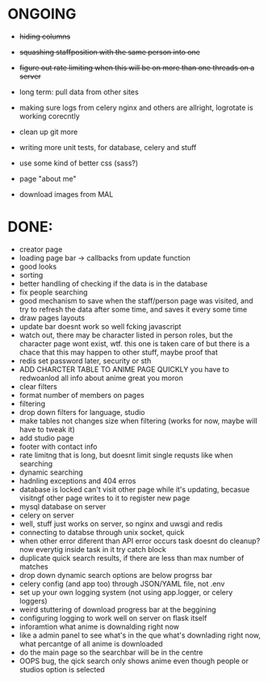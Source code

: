 # ONGOING
- ~~hiding columns~~
- ~~squashing staffposition with the same person into one~~
- ~~figure out rate limiting when this will be on more than one threads on a server~~

- long term: pull data from other sites

- making sure logs from celery nginx and others are allright, logrotate is working corecntly
- clean up git more
- writing more unit tests, for database, celery and stuff

- use some kind of better css (sass?)
- page "about me"
- download images from MAL


# DONE:
- creator page
- loading page bar -> callbacks from update function
- good looks
- sorting
- better handling of checking if the data is in the database
- fix people searching
- good mechanism to save when the staff/person page was visited, and try to refresh the data after some time, and saves it every some time
- draw pages layouts
- update bar doesnt work so well fcking javascript
- watch out, there may be character listed in person roles, but the character page wont exist, wtf. this one is taken care of but there is a chace that this may happen to other stuff, maybe proof that
- redis set password later, security or sth
- ADD CHARCTER TABLE TO ANIME PAGE QUICKLY you have to redwoanlod all info about anime great you moron
- clear filters
- format number of members on pages
- filtering
- drop down filters for language, studio
- make tables not changes size when filtering (works for now, maybe will have to tweak it)
- add studio page
- footer with contact info
- rate limitng that is long, but doesnt limit single requsts like when searching
- dynamic searching
- hadnling exceptions and 404 erros
- database is locked can't visit other page while it's updating, becasue visitngf other page writes to it to register new page
- mysql database on server
- celery on server
- well, stuff just works on server, so nginx and uwsgi and redis
- connecting to databse through unix socket, quick
- when other error diferent than API error occurs task doesnt do cleanup? now everytig inside task in it try catch block
- duplicate quick search results, if there are less than max number of matches
- drop down dynamic search options are below progrss bar
- celery config (and app too) through JSON/YAML file, not .env
- set up your own logging system (not using app.logger, or celery loggers)
- weird stuttering of download progress bar at the beggining
- configuring logging to work well on server on flask itself
- inforamtion what anime is downalding right now
- like a admin panel to see what's in the que what's downlading right now, what percantge of all anime is downloaded
- do the main page so the searchbar will be in the centre
- OOPS bug, the qick search only shows anime even though people or studios option is selected




